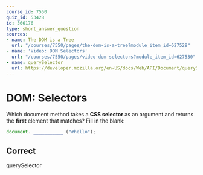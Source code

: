 ```yaml
---
course_id: 7550
quiz_id: 53428
id: 366176
type: short_answer_question
sources:
- name: The DOM is a Tree
  url: "/courses/7550/pages/the-dom-is-a-tree?module_item_id=627529"
- name: 'Video: DOM Selectors'
  url: "/courses/7550/pages/video-dom-selectors?module_item_id=627530"
- name: querySelector
  url: https://developer.mozilla.org/en-US/docs/Web/API/Document/querySelector
---
```


# DOM: Selectors

Which document method takes a **CSS selector** as an argument and returns the
**first** element that matches? Fill in the blank:

```javascript
document. ___________ ("#hello");
```

## Correct

querySelector

